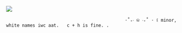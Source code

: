 ![](https://ae01.alicdn.com/kf/S704ccf9de98644f0a9fffd90e1cf8ab5N/In-Stock-Original-GSC-Good-Smile-Nendoroid-1191-Akutagawa-Ryuunosuke-BUNGO-STRAY-DOGS-10CM-Collection-Action.jpg) 


                                                 ⋅˚₊‧ ଳ ‧₊˚ ⋅ ꒰ minor, white names iwc aat.   c + h is fine. . 
